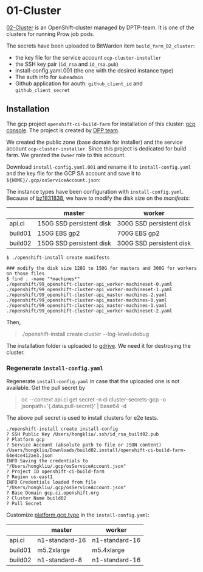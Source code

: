 # 01-Cluster

[02-Cluster](https://console-openshift-console.apps.build02.gcp.ci.openshift.org) is an OpenShift-cluster managed by DPTP-team. It is one of the clusters for running Prow job pods.

The secrets have been uploaded to BitWarden item `build_farm_02_cluster`:

* the key file for the service account `ocp-cluster-installer`
* the SSH key pair (`id_rsa` and `id_rsa.pub`)
* install-config.yaml.001 (the one with the desired instance type)
* The auth info for `kubeadmin`
* Github application for aouth: `github_client_id` and `github_client_secret`

## Installation

The gcp project `openshift-ci-build-farm` for installation of this cluster: [gcp console](https://console.cloud.google.com/home/dashboard?project=openshift-ci-build-farm). The project is created by [DPP team](hhttps://issues.redhat.com/browse/DPP-4926).

We created the public zone (base domain for installer) and the service account `ocp-cluster-installer`.
Since this project is dedicated for build farm. We granted the `Owner` role to this account.

Download `install-config.yaml.001` and rename it to `install-config.yaml` and the key file for the GCP SA account and save it to `${HOME}/.gcp/osServiceAccount.json`:

The instance types have been configuration with `install-config.yaml`.
Because of [bz1831838](https://bugzilla.redhat.com/show_bug.cgi?id=1831838), we have to modify the disk size on the _manifests_:

|         | master                   | worker                   |
|---------|--------------------------|--------------------------|
| api.ci  | 150G SSD persistent disk | 300G SSD persistent disk |
| build01 | 150G EBS gp2             | 700G EBS gp2             |
| build02 | 150G SSD persistent disk | 300G SSD persistent disk |


```
$ ./openshift-install create manifests

### modify the disk size 128G to 150G for masters and 300G for workers on those files
$ find . -name "*machines*"
./openshift/99_openshift-cluster-api_worker-machineset-0.yaml
./openshift/99_openshift-cluster-api_worker-machineset-1.yaml
./openshift/99_openshift-cluster-api_master-machines-2.yaml
./openshift/99_openshift-cluster-api_master-machines-0.yaml
./openshift/99_openshift-cluster-api_master-machines-1.yaml
./openshift/99_openshift-cluster-api_worker-machineset-2.yaml
```

Then,

> ./openshift-install create  cluster --log-level=debug

The installation folder is uploaded to [gdrive](https://drive.google.com/open?id=1mWdf6RnQG4JefJbBsCMqen1yhYLuDo93). We need it for destroying the cluster.

### Regenerate `install-config.yaml`

Regenerate `install-config.yaml` in case that the uploaded one is not available. Get the pull secret by 

> oc --context api.ci get secret -n ci cluster-secrets-gcp -o jsonpath='{.data.pull-secret}' | base64 -d

The above pull secret is used to install clusters for e2e tests.

```
./openshift-install create install-config
? SSH Public Key /Users/hongkliu/.ssh/id_rsa_build02.pub
? Platform gcp
? Service Account (absolute path to file or JSON content)
/Users/hongkliu/Downloads/build02.install/openshift-ci-build-farm-64e4ce412ae3.json
INFO Saving the credentials to "/Users/hongkliu/.gcp/osServiceAccount.json"
? Project ID openshift-ci-build-farm
? Region us-east1
INFO Credentials loaded from file "/Users/hongkliu/.gcp/osServiceAccount.json"
? Base Domain gcp.ci.openshift.org
? Cluster Name build02
? Pull Secret
```

Customize [platform.gcp.type](https://docs.openshift.com/container-platform/4.4/installing/installing_gcp/installing-gcp-customizations.html#installation-configuration-parameters_installing-gcp-customizations) in the `install-config.yaml`:

|         | master         | worker         |
|---------|----------------|----------------|
| api.ci  | n1-standard-16 | n1-standard-16 |
| build01 | m5.2xlarge     | m5.4xlarge     |
| build02 | n1-standard-8  | n1-standard-16 |
